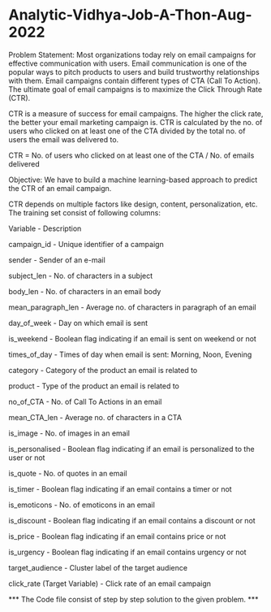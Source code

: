 # Analytic-Vidhya-Job-A-Thon-Aug-2022

Problem Statement:
Most organizations today rely on email campaigns for effective communication with users. Email communication is one of the popular ways to pitch products to users and build trustworthy relationships with them.
Email campaigns contain different types of CTA (Call To Action). The ultimate goal of email campaigns is to maximize the Click Through Rate (CTR).

CTR is a measure of success for email campaigns. The higher the click rate, the better your email marketing campaign is. CTR is calculated by the no. of users who clicked on at least one of the CTA divided by the total no. of users the email was delivered to.

CTR =   No. of users who clicked on at least one of the CTA / No. of emails delivered

Objective:
We have to build a machine learning-based approach to predict the CTR of an email campaign.


CTR depends on multiple factors like design, content, personalization, etc. The training set consist of following columns:

Variable - Description

campaign_id - Unique identifier of a campaign

sender - Sender of an e-mail

subject_len - No. of characters in a subject

body_len - No. of characters in an email body

mean_paragraph_len - Average no. of characters in paragraph of an email

day_of_week - Day on which email is sent

is_weekend - Boolean flag indicating if an email is sent on weekend or not

times_of_day - Times of day when email is sent: Morning, Noon, Evening

category - Category of the product an email is related to

product - Type of the product an email is related to

no_of_CTA - No. of Call To Actions in an email

mean_CTA_len - Average no. of characters in a CTA

is_image - No. of images in an email

is_personalised - Boolean flag indicating if an email is personalized to the user or not

is_quote - No. of quotes in an email

is_timer - Boolean flag indicating if an email contains a timer or not

is_emoticons - No. of emoticons in an email

is_discount - Boolean flag indicating if an email contains a discount or not

is_price - Boolean flag indicating if an email contains price or not

is_urgency - Boolean flag indicating if an email contains urgency or not

target_audience - Cluster label of the target audience

click_rate (Target Variable) - Click rate of an email campaign

*** The Code file consist of step by step solution to the given problem. ***
